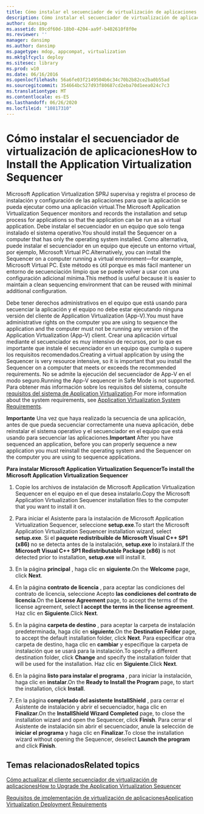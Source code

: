 ```yaml
---
title: Cómo instalar el secuenciador de virtualización de aplicaciones
description: Cómo instalar el secuenciador de virtualización de aplicaciones
author: dansimp
ms.assetid: 89cdf60d-18b0-4204-aa9f-b402610f8f0e
ms.reviewer: ''
manager: dansimp
ms.author: dansimp
ms.pagetype: mdop, appcompat, virtualization
ms.mktglfcycl: deploy
ms.sitesec: library
ms.prod: w10
ms.date: 06/16/2016
ms.openlocfilehash: 56a6fe03f2149504b6c34c70b2b82ce2ba0b55ad
ms.sourcegitcommit: 354664bc527d93f80687cd2eba70d1eea024c7c3
ms.translationtype: MT
ms.contentlocale: es-ES
ms.lasthandoff: 06/26/2020
ms.locfileid: "10817310"
---
```

# <span data-ttu-id="f7efb-103">Cómo instalar el secuenciador de virtualización de aplicaciones</span><span class="sxs-lookup"><span data-stu-id="f7efb-103">How to Install the Application Virtualization Sequencer</span></span>


<span data-ttu-id="f7efb-104">Microsoft Application Virtualization SPRJ supervisa y registra el proceso de instalación y configuración de las aplicaciones para que la aplicación se pueda ejecutar como una aplicación virtual.</span><span class="sxs-lookup"><span data-stu-id="f7efb-104">The Microsoft Application Virtualization Sequencer monitors and records the installation and setup process for applications so that the application can be run as a virtual application.</span></span> <span data-ttu-id="f7efb-105">Debe instalar el secuenciador en un equipo que solo tenga instalado el sistema operativo.</span><span class="sxs-lookup"><span data-stu-id="f7efb-105">You should install the Sequencer on a computer that has only the operating system installed.</span></span> <span data-ttu-id="f7efb-106">Como alternativa, puede instalar el secuenciador en un equipo que ejecute un entorno virtual, por ejemplo, Microsoft Virtual PC.</span><span class="sxs-lookup"><span data-stu-id="f7efb-106">Alternatively, you can install the Sequencer on a computer running a virtual environment—for example, Microsoft Virtual PC.</span></span> <span data-ttu-id="f7efb-107">Este método es útil porque es más fácil mantener un entorno de secuenciación limpio que se puede volver a usar con una configuración adicional mínima.</span><span class="sxs-lookup"><span data-stu-id="f7efb-107">This method is useful because it is easier to maintain a clean sequencing environment that can be reused with minimal additional configuration.</span></span>

<span data-ttu-id="f7efb-108">Debe tener derechos administrativos en el equipo que está usando para secuenciar la aplicación y el equipo no debe estar ejecutando ninguna versión del cliente de Application Virtualization (App-V).</span><span class="sxs-lookup"><span data-stu-id="f7efb-108">You must have administrative rights on the computer you are using to sequence the application and the computer must not be running any version of the Application Virtualization (App-V) client.</span></span> <span data-ttu-id="f7efb-109">Crear una aplicación virtual mediante el secuenciador es muy intensivo de recursos, por lo que es importante que instale el secuenciador en un equipo que cumpla o supere los requisitos recomendados.</span><span class="sxs-lookup"><span data-stu-id="f7efb-109">Creating a virtual application by using the Sequencer is very resource intensive, so it is important that you install the Sequencer on a computer that meets or exceeds the recommended requirements.</span></span> <span data-ttu-id="f7efb-110">No se admite la ejecución del secuenciador de App-V en el modo seguro.</span><span class="sxs-lookup"><span data-stu-id="f7efb-110">Running the App-V sequencer in Safe Mode is not supported.</span></span> <span data-ttu-id="f7efb-111">Para obtener más información sobre los requisitos del sistema, consulte [requisitos del sistema de Application Virtualization](application-virtualization-system-requirements.md).</span><span class="sxs-lookup"><span data-stu-id="f7efb-111">For more information about the system requirements, see [Application Virtualization System Requirements](application-virtualization-system-requirements.md).</span></span>

<span data-ttu-id="f7efb-112">**Importante**  Una vez que haya realizado la secuencia de una aplicación, antes de que pueda secuenciar correctamente una nueva aplicación, debe reinstalar el sistema operativo y el secuenciador en el equipo que está usando para secuenciar las aplicaciones.</span><span class="sxs-lookup"><span data-stu-id="f7efb-112">**Important** After you have sequenced an application, before you can properly sequence a new application you must reinstall the operating system and the Sequencer on the computer you are using to sequence applications.</span></span>

 

**<span data-ttu-id="f7efb-113">Para instalar Microsoft Application Virtualization Sequencer</span><span class="sxs-lookup"><span data-stu-id="f7efb-113">To install the Microsoft Application Virtualization Sequencer</span></span>**

1.  <span data-ttu-id="f7efb-114">Copie los archivos de instalación de Microsoft Application Virtualization Sequencer en el equipo en el que desea instalarlo.</span><span class="sxs-lookup"><span data-stu-id="f7efb-114">Copy the Microsoft Application Virtualization Sequencer installation files to the computer that you want to install it on.</span></span>

2.  <span data-ttu-id="f7efb-115">Para iniciar el Asistente para la instalación de Microsoft Application Virtualization Sequencer, seleccione **setup.exe**.</span><span class="sxs-lookup"><span data-stu-id="f7efb-115">To start the Microsoft Application Virtualization Sequencer installation wizard, select **setup.exe**.</span></span> <span data-ttu-id="f7efb-116">Si el **paquete redistribuible de Microsoft Visual C++ SP1 (x86)** no se detecta antes de la instalación, **setup.exe** lo instalará.</span><span class="sxs-lookup"><span data-stu-id="f7efb-116">If the **Microsoft Visual C++ SP1 Redistributable Package (x86)** is not detected prior to installation, **setup.exe** will install it.</span></span>

3.  <span data-ttu-id="f7efb-117">En la página **principal** , haga clic en **siguiente**.</span><span class="sxs-lookup"><span data-stu-id="f7efb-117">On the **Welcome** page, click **Next**.</span></span>

4.  <span data-ttu-id="f7efb-118">En la página **contrato de licencia** , para aceptar las condiciones del contrato de licencia, seleccione Acepto **las condiciones del contrato de licencia**.</span><span class="sxs-lookup"><span data-stu-id="f7efb-118">On the **License Agreement** page, to accept the terms of the license agreement, select **I accept the terms in the license agreement**.</span></span> <span data-ttu-id="f7efb-119">Haz clic en **Siguiente**.</span><span class="sxs-lookup"><span data-stu-id="f7efb-119">Click **Next**.</span></span>

5.  <span data-ttu-id="f7efb-120">En la página **carpeta de destino** , para aceptar la carpeta de instalación predeterminada, haga clic en **siguiente**.</span><span class="sxs-lookup"><span data-stu-id="f7efb-120">On the **Destination Folder** page, to accept the default installation folder, click **Next**.</span></span> <span data-ttu-id="f7efb-121">Para especificar otra carpeta de destino, haga clic en **cambiar** y especifique la carpeta de instalación que se usará para la instalación.</span><span class="sxs-lookup"><span data-stu-id="f7efb-121">To specify a different destination folder, click **Change** and specify the installation folder that will be used for the installation.</span></span> <span data-ttu-id="f7efb-122">Haz clic en **Siguiente**.</span><span class="sxs-lookup"><span data-stu-id="f7efb-122">Click **Next**.</span></span>

6.  <span data-ttu-id="f7efb-123">En la página **listo para instalar el programa** , para iniciar la instalación, haga clic en **instalar**.</span><span class="sxs-lookup"><span data-stu-id="f7efb-123">On the **Ready to Install the Program** page, to start the installation, click **Install**.</span></span>

7.  <span data-ttu-id="f7efb-124">En la página **completado del asistente InstallShield** , para cerrar el Asistente de instalación y abrir el secuenciador, haga clic en **Finalizar**.</span><span class="sxs-lookup"><span data-stu-id="f7efb-124">On the **InstallShield Wizard Completed** page, to close the installation wizard and open the Sequencer, click **Finish**.</span></span> <span data-ttu-id="f7efb-125">Para cerrar el Asistente de instalación sin abrir el secuenciador, anule la selección de **iniciar el programa** y haga clic en **Finalizar**.</span><span class="sxs-lookup"><span data-stu-id="f7efb-125">To close the installation wizard without opening the Sequencer, deselect **Launch the program** and click **Finish**.</span></span>

## <span data-ttu-id="f7efb-126">Temas relacionados</span><span class="sxs-lookup"><span data-stu-id="f7efb-126">Related topics</span></span>


[<span data-ttu-id="f7efb-127">Cómo actualizar el cliente secuenciador de virtualización de aplicaciones</span><span class="sxs-lookup"><span data-stu-id="f7efb-127">How to Upgrade the Application Virtualization Sequencer</span></span>](how-to-upgrade-the-application-virtualization-sequencer.md)

[<span data-ttu-id="f7efb-128">Requisitos de implementación de virtualización de aplicaciones</span><span class="sxs-lookup"><span data-stu-id="f7efb-128">Application Virtualization Deployment Requirements</span></span>](application-virtualization-deployment-requirements.md)

 

 





